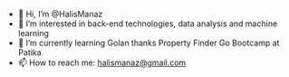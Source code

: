 - 👋 Hi, I’m @HalisManaz
- 👀 I’m interested in back-end technologies, data analysis and machine learning
- 🌱 I’m currently learning Golan thanks Property Finder Go Bootcamp at Patika
- 📫 How to reach me: halismanaz@gmail.com

<!---
HalisManaz/HalisManaz is a ✨ special ✨ repository because its `README.md` (this file) appears on your GitHub profile.
You can click the Preview link to take a look at your changes.
--->
